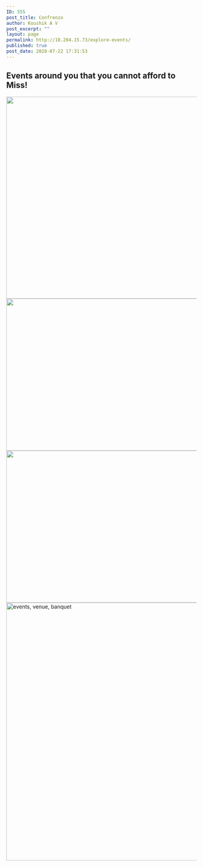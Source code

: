 ```yaml
---
ID: 555
post_title: Confrenzo
author: Koushik A V
post_excerpt: ""
layout: page
permalink: http://18.204.15.73/explore-events/
published: true
post_date: 2020-07-22 17:31:53
---
```

<h2>Events around you that you cannot afford to Miss!</h2>
<img width="800" height="534" src="http://18.204.15.73/wp-content/uploads/2020/07/mission-2.jpg" alt="" srcset="http://18.204.15.73/wp-content/uploads/2020/07/mission-2.jpg 800w, http://18.204.15.73/wp-content/uploads/2020/07/mission-2-300x200.jpg 300w, http://18.204.15.73/wp-content/uploads/2020/07/mission-2-768x513.jpg 768w" sizes="(max-width: 800px) 100vw, 800px">
<img width="644" height="402" src="http://18.204.15.73/wp-content/uploads/2020/07/hiking-v1.jpg" alt="" srcset="http://18.204.15.73/wp-content/uploads/2020/07/hiking-v1.jpg 644w, http://18.204.15.73/wp-content/uploads/2020/07/hiking-v1-300x187.jpg 300w" sizes="(max-width: 644px) 100vw, 644px">
<img width="644" height="402" src="http://18.204.15.73/wp-content/uploads/2020/07/walking-v1.jpg" alt="" srcset="http://18.204.15.73/wp-content/uploads/2020/07/walking-v1.jpg 644w, http://18.204.15.73/wp-content/uploads/2020/07/walking-v1-300x187.jpg 300w" sizes="(max-width: 644px) 100vw, 644px">
<img width="1024" height="682" src="http://18.204.15.73/wp-content/uploads/2020/07/events-venue-banquet-2609526-1024x682.jpg" alt="events, venue, banquet" srcset="http://18.204.15.73/wp-content/uploads/2020/07/events-venue-banquet-2609526-1024x682.jpg 1024w, http://18.204.15.73/wp-content/uploads/2020/07/events-venue-banquet-2609526-300x200.jpg 300w, http://18.204.15.73/wp-content/uploads/2020/07/events-venue-banquet-2609526-768x512.jpg 768w, http://18.204.15.73/wp-content/uploads/2020/07/events-venue-banquet-2609526.jpg 1280w" sizes="(max-width: 1024px) 100vw, 1024px">
